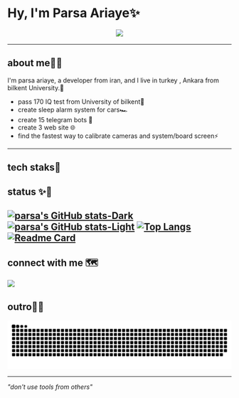<link
  rel="stylesheet"
  href="https://cdn.jsdelivr.net/gh/dheereshag/coloured-icons@1.9.6/app/ci.min.css"
/>


<link
  rel="stylesheet"
  href="https://cdn.jsdelivr.net/gh/dheereshag/coloured-icons@master/app/ci.min.css"
/>

# Hy, I'm Parsa Ariaye✨️
<p align="center">
  <a href="https://github.com/japanse-samurai">
    <img src="https://readme-typing-svg.herokuapp.com?color=00FF00&center=true&vCenter=true&lines=Frontend+developer+|+tg+developer;machine+learning+|+networke;creating+tools;good+luck!;!!!%E2%9C%A8" />
  </a>
</p>

---

## about me🚶‍♂️
I'm parsa ariaye, a developer from iran, and I live in turkey , Ankara from bilkent University.👾
- pass 170 IQ test from University of bilkent🧠
- create sleep alarm system for cars🏎️
- create 15 telegram bots 🤖
- create 3 web site 🌐
- find the fastest way to calibrate cameras and system/board screen⚡

---

## tech staks👾
[Bootstrap]: https://img.shields.io/badge/Bootstrap-7952B3?style=for-the-badge&labelColor=7952B3&logoColor=ffffff&logo=bootstrap
[Bower]: https://img.shields.io/badge/Bower-EF5734?style=for-the-badge&labelColor=ffcc2f&logoColor=EF5734&logo=bower
[C++]: https://img.shields.io/badge/C++-00599C?style=for-the-badge&labelColor=01427d&logoColor=6295cb&logo=cplusplus
[Git]: https://img.shields.io/badge/Git-F05032?style=for-the-badge&labelColor=F05032&logoColor=ffffff&logo=git
[GitHub]: https://img.shields.io/badge/GitHub-ffffff?style=for-the-badge&labelColor=181717&logoColor=ffffff&logo=github
[Go]: https://img.shields.io/badge/Go-00ADD8?style=for-the-badge&labelColor=7fd5eb&logoColor=00ADD8&logo=go
[Markdown]: https://img.shields.io/badge/Markdown-ffffff?style=for-the-badge&labelColor=ffffff&logoColor=000000&logo=markdown
[PostgreSQL]: https://img.shields.io/badge/PostgreSQL-4169E1?style=for-the-badge&labelColor=ffffff&logoColor=4169E1&logo=postgresql
[JavaScript]: https://img.shields.io/badge/JavaScript-F7DF1E?style=for-the-badge&labelColor=ffffff&logoColor=F7DF1E&logo=javascript
  


## status ✨️👾
[![parsa's GitHub stats-Dark](https://github-readme-stats.vercel.app/api?username=parsa-ariaye\&show_icons=true\&theme=dark#gh-dark-mode-only)](https://github.com/anuraghazra/github-readme-stats#responsive-card-theme#gh-dark-mode-only)
[![parsa's GitHub stats-Light](https://github-readme-stats.vercel.app/api?username=parsa-ariaye\&show_icons=true\&theme=default#gh-light-mode-only)](https://github.com/anuraghazra/github-readme-stats#responsive-card-theme#gh-light-mode-only)
[![Top Langs](https://github-readme-stats.vercel.app/api/top-langs/?username=parsa-ariaye&layout=pie)](https://github.com/anuraghazra/github-readme-stats)
[![Readme Card](https://github-readme-stats.vercel.app/api/pin/?username=parsa-ariaye&repo=telegram-support-bot)](https://github.com/parsa-ariaye/telegram-support-bot)
---
## connect with me 🗺️
  <a href="https://t.me/soon"><img src="https://img.shields.io/badge/Telegram-2CA5E0?style=for-the-badge&logo=telegram&logoColor=white"/></a>


## outro🚶‍♂️
<p align="center">
  <img src="https://github.com/Platane/snk/raw/output/github-contribution-grid-snake.svg" alt="snake animation" />
</p>

---
<i> "don't use tools from others" </i>
